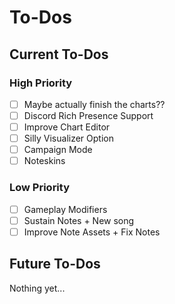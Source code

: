 # To-Dos
## Current To-Dos
### High Priority
* [ ] Maybe actually finish the charts??
* [ ] Discord Rich Presence Support
* [ ] Improve Chart Editor
* [ ] Silly Visualizer Option
* [ ] Campaign Mode
* [ ] Noteskins

### Low Priority
* [ ] Gameplay Modifiers
* [ ] Sustain Notes + New song
* [ ] Improve Note Assets + Fix Notes

## Future To-Dos
Nothing yet...